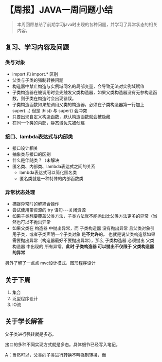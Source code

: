 # 【周报】JAVA一周问题小结

> 本周回顾总结了前期学习java时出现的各种问题，并学习了异常状态的相关内容。



## 复习、学习内容及问题

### 类与对象
- import 和 import.* 区别
- 父类与子类的强制转换问题
- 构造器中禁止构造与实例域同名的局部变量，会导致无法对实例域赋值
- 子类构造器在被调用时会先触发父类构造器，如果父类构造器没有无参构造函数，则子类在构造时会出现错误。
- 子类构造函数如果想调用父类的构造器，必须在子类构造器第一行加上 super(…) 但是 this() 与 super() 会冲突
- 只要出现自定义构造函数，默认构造函数就会被隐藏
- 在同一个类的内部，静态域优先被创建

### 接口、lambda表达式与内部类

- 接口设计相关
- 抽象类与接口的区别
- 什么是伴随类？（未解决
- 匿名类、内部类、lambda表达式之间的关系
  - lambda表达式可以简化匿名类
  - 匿名类就是一种特殊的内部函数类

### 异常状态处理

- 捕捉异常时的解耦合操作
- 尝试使用带资源的 try 语句---关闭资源
- 如果子类想要覆盖父类方法，子类方法就不能抛出比父类方法更多的异常（当然也可以不抛出异常
- 如果父类在 构造器 中抛出异常，而 子类构造器 没有抛出异常 且父类对象引用子类，或者子类声明一个子类对象 是**不允许**的。 也就是说父类构造器如果需要抛出异常（构造器最好不要抛出异常），那么 子类构造器 必须抛出 父类构造器 中出现的 所有异常。**此时 子类构造器 可以抛出不仅限于 父类构造器 的异常**





另外了解了一点点 mvc设计模式、图形程序设计

## 关于下周

1. 集合
2. 泛型程序设计
3. IO流





## 关于学长解答

父子类进行强转就是多态。

接口的多种不同实现方式就是多态。具体细节已经写入笔记。

A：当然可以，父类向子类进行转换不叫强制转换，而


